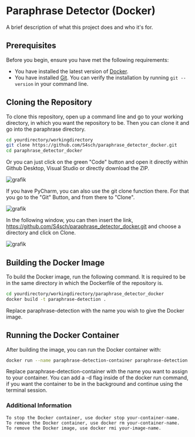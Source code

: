 # Paraphrase Detector (Docker)

A brief description of what this project does and who it's for.

## Prerequisites

Before you begin, ensure you have met the following requirements:

- You have installed the latest version of [Docker](https://www.docker.com/get-started).
- You have installed [Git](https://git-scm.com/downloads). You can verify the installation by running `git --version` in your command line.

## Cloning the Repository

To clone this repository, open up a command line and go to your working directory, in which you want the repository to be. Then you can clone it and go into the paraphrase directory.

```bash
cd yourdirectory/workingdirectory
git clone https://github.com/S4sch/paraphrase_detector_docker.git
cd paraphrase_detector_docker
```


Or you can just click on the green "Code" button and open it directly within Github Desktop, Visual Studio or directly download the ZIP.

![grafik](https://github.com/S4sch/paraphrase_detector_docker/assets/50823858/9cb0eba6-c722-4ce3-89b4-ecc7e65cc1a4)



If you have PyCharm, you can also use the git clone function there. For that you go to the "Git" Button, and from there to "Clone".

![grafik](https://github.com/S4sch/paraphrase_detector_docker/assets/50823858/c1ea244f-cba3-40ab-bcf2-82c8a9dcd1ce)


In the following window, you can then insert the link, https://github.com/S4sch/paraphrase_detector_docker.git and choose a directory and click on Clone. 

![grafik](https://github.com/S4sch/paraphrase_detector_docker/assets/50823858/9e652e84-ed41-4e2e-82c8-4c46ad000919)


## Building the Docker Image

To build the Docker image, run the following command. It is required to be in the same directory in which the Dockerfile of the repository is.

```bash
cd yourdirectory/workingdirectory/paraphrase_detector_docker
docker build -t paraphrase-detection .
```
Replace paraphrase-detection with the name you wish to give the Docker image.


## Running the Docker Container

After building the image, you can run the Docker container with:

```bash
docker run --name paraphrase-detection-container paraphrase-detection
```

Replace paraphrase-detection-container with the name you want to assign to your container.
You can add a -d flag inside of the docker run command, if you want the container to be in the background and continue using the terminal session.


### Additional Information

    To stop the Docker container, use docker stop your-container-name.
    To remove the Docker container, use docker rm your-container-name.
    To remove the Docker image, use docker rmi your-image-name.





